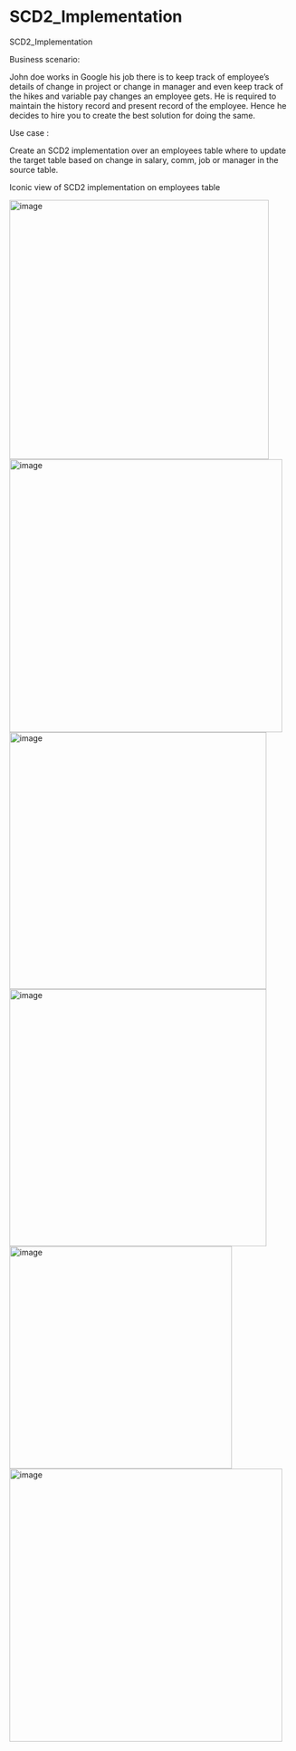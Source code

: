 # SCD2_Implementation
SCD2_Implementation


Business scenario:

John doe works in Google his job there is to keep track of employee’s details of change in project or
change in manager and even keep track of the hikes and variable pay changes an employee gets.
He is required to maintain the history record and present record of the employee.
Hence he decides to hire you to create the best solution for doing the same.

Use case :

Create an SCD2 implementation over an employees table where to update the target table based on
change in salary, comm, job or manager in the source table.

Iconic view of SCD2 implementation on employees table


<img width="458" alt="image" src="https://user-images.githubusercontent.com/100192179/155974478-1ca80440-0642-4e0d-b174-e2daff13c980.png">
<img width="482" alt="image" src="https://user-images.githubusercontent.com/100192179/155974792-8bef44be-ae58-4f73-8b5a-2c7bf31ded6b.png">

<img width="454" alt="image" src="https://user-images.githubusercontent.com/100192179/155974591-90b27ebc-d840-49e9-b68e-b2b76ff07a9d.png">

<img width="454" alt="image" src="https://user-images.githubusercontent.com/100192179/155974531-e0c80869-463f-45ff-8603-4c9f2f29ad5a.png">


<img width="393" alt="image" src="https://user-images.githubusercontent.com/100192179/155974647-f10e1c89-3822-4d7c-a491-248e431b09cd.png">


<img width="482" alt="image" src="https://user-images.githubusercontent.com/100192179/155974684-739d3e99-58f7-471f-a883-8adc5bc097bd.png">
